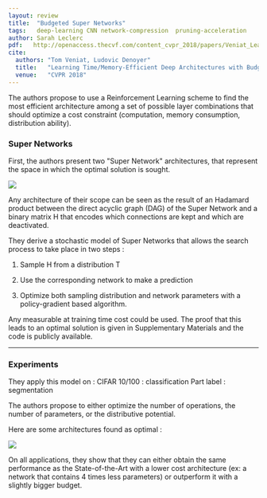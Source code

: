 ```yaml
---
layout: review
title:  "Budgeted Super Networks"
tags:   deep-learning CNN network-compression  pruning-acceleration
author: Sarah Leclerc
pdf:   http://openaccess.thecvf.com/content_cvpr_2018/papers/Veniat_Learning_TimeMemory-Efficient_Deep_CVPR_2018_paper.pdf
cite:
  authors: "Tom Veniat, Ludovic Denoyer"
  title:   "Learning Time/Memory-Efficient Deep Architectures with Budgeted Super Networks"
  venue:   "CVPR 2018"
---
```



The authors propose to use a Reinforcement Learning scheme to find the most efficient architecture among a set of possible layer combinations that should optimize a cost constraint (computation, memory consumption, distribution ability).

### Super Networks

First, the authors present two "Super Network" architectures, that represent the space in which the optimal solution is sought.

![](/deep-learning/images/budgeted-CNN/supernets.png)

Any architecture of their scope can be seen as the result of an Hadamard product between the direct acyclic graph (DAG) of the Super Network and a binary matrix H that encodes which connections are kept and which are deactivated.

They derive a stochastic model of Super Networks that allows the search process to take place in two steps :

1. Sample H from a distribution T


2. Use the corresponding network to make a prediction

3. Optimize both sampling distribution and network parameters with a policy-gradient based algorithm.

Any measurable at training time cost could be used. The proof that this leads to an optimal solution is given in Supplementary Materials and the code is publicly available.

---

### Experiments

They apply this model on :
CIFAR 10/100 : classification
Part label : segmentation

The authors propose to either optimize the number of operations, the number of parameters, or the distributive potential.

Here are some architectures found as optimal :

![](/deep-learning/images/budgeted-CNN/archi.png)

On all applications, they show that they can either obtain the same performance as the State-of-the-Art with a lower cost architecture (ex: a network that contains 4 times less parameters) or outperform it with a slightly bigger budget.